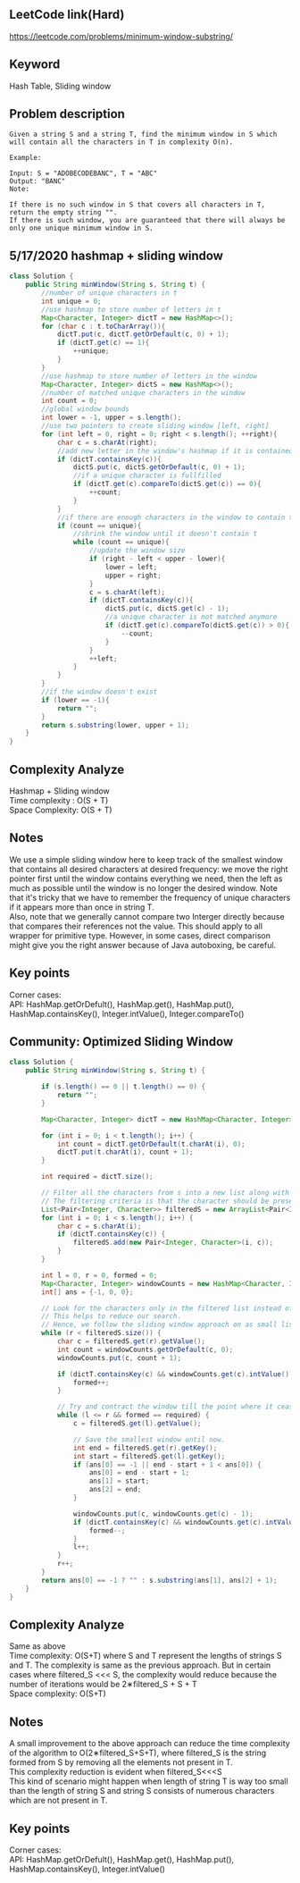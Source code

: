 ## LeetCode link(Hard)
https://leetcode.com/problems/minimum-window-substring/

## Keyword
Hash Table, Sliding window

## Problem description
```
Given a string S and a string T, find the minimum window in S which will contain all the characters in T in complexity O(n).

Example:

Input: S = "ADOBECODEBANC", T = "ABC"
Output: "BANC"
Note:

If there is no such window in S that covers all characters in T, return the empty string "".
If there is such window, you are guaranteed that there will always be only one unique minimum window in S.
```
## 5/17/2020 hashmap + sliding window

```java
class Solution {
    public String minWindow(String s, String t) {
        //number of unique characters in t
        int unique = 0;
        //use hashmap to store number of letters in t
        Map<Character, Integer> dictT = new HashMap<>();
        for (char c : t.toCharArray()){
            dictT.put(c, dictT.getOrDefault(c, 0) + 1);
            if (dictT.get(c) == 1){
                ++unique;
            }
        }
        //use hashmap to store number of letters in the window
        Map<Character, Integer> dictS = new HashMap<>();
        //number of matched unique characters in the window
        int count = 0;
        //global window bounds
        int lower = -1, upper = s.length();
        //use two pointers to create sliding window [left, right]
        for (int left = 0, right = 0; right < s.length(); ++right){
            char c = s.charAt(right);
            //add new letter in the window's hashmap if it is contained by t
            if (dictT.containsKey(c)){
                dictS.put(c, dictS.getOrDefault(c, 0) + 1);
                //if a unique character is fullfilled
                if (dictT.get(c).compareTo(dictS.get(c)) == 0){
                    ++count;
                }
            }
            //if there are enough characters in the window to contain t
            if (count == unique){
                //shrink the window until it doesn't contain t
                while (count == unique){
                    //update the window size
                    if (right - left < upper - lower){
                        lower = left;
                        upper = right;
                    }
                    c = s.charAt(left);
                    if (dictT.containsKey(c)){
                        dictS.put(c, dictS.get(c) - 1);
                        //a unique character is not matched anymore
                        if (dictT.get(c).compareTo(dictS.get(c)) > 0){
                            --count;
                        }
                    }
                    ++left;
                }
            }
        }
        //if the window doesn't exist
        if (lower == -1){
            return "";
        }
        return s.substring(lower, upper + 1);
    }
}
```

## Complexity Analyze
Hashmap + Sliding window\
Time complexity : O(S + T)\
Space Complexity: O(S + T)


## Notes
We use a simple sliding window here to keep track of the smallest window that contains all desired characters at desired frequency: we move the right pointer first until the window contains everything we need, then the left as much as possible until the window is no longer the desired window. Note that it's tricky that we have to remember the frequency of unique characters if it appears more than once in string T.\
Also, note that we generally cannot compare two Interger directly because that compares their references not the value. This should apply to all wrapper for primitive type. However, in some cases, direct comparison might give you the right answer because of Java autoboxing, be careful.

## Key points
Corner cases: \
API: HashMap.getOrDefult(), HashMap.get(), HashMap.put(), HashMap.containsKey(), Integer.intValue(), Integer.compareTo()

## Community: Optimized Sliding Window

```java
class Solution {
    public String minWindow(String s, String t) {

        if (s.length() == 0 || t.length() == 0) {
            return "";
        }

        Map<Character, Integer> dictT = new HashMap<Character, Integer>();

        for (int i = 0; i < t.length(); i++) {
            int count = dictT.getOrDefault(t.charAt(i), 0);
            dictT.put(t.charAt(i), count + 1);
        }

        int required = dictT.size();

        // Filter all the characters from s into a new list along with their index.
        // The filtering criteria is that the character should be present in t.
        List<Pair<Integer, Character>> filteredS = new ArrayList<Pair<Integer, Character>>();
        for (int i = 0; i < s.length(); i++) {
            char c = s.charAt(i);
            if (dictT.containsKey(c)) {
                filteredS.add(new Pair<Integer, Character>(i, c));
            }
        }

        int l = 0, r = 0, formed = 0;
        Map<Character, Integer> windowCounts = new HashMap<Character, Integer>();  
        int[] ans = {-1, 0, 0};

        // Look for the characters only in the filtered list instead of entire s.
        // This helps to reduce our search.
        // Hence, we follow the sliding window approach on as small list.
        while (r < filteredS.size()) {
            char c = filteredS.get(r).getValue();
            int count = windowCounts.getOrDefault(c, 0);
            windowCounts.put(c, count + 1);

            if (dictT.containsKey(c) && windowCounts.get(c).intValue() == dictT.get(c).intValue()) {
                formed++;
            }

            // Try and contract the window till the point where it ceases to be 'desirable'.
            while (l <= r && formed == required) {
                c = filteredS.get(l).getValue();

                // Save the smallest window until now.
                int end = filteredS.get(r).getKey();
                int start = filteredS.get(l).getKey();
                if (ans[0] == -1 || end - start + 1 < ans[0]) {
                    ans[0] = end - start + 1;
                    ans[1] = start;
                    ans[2] = end;
                }

                windowCounts.put(c, windowCounts.get(c) - 1);
                if (dictT.containsKey(c) && windowCounts.get(c).intValue() < dictT.get(c).intValue()) {
                    formed--;
                }
                l++;
            }
            r++;   
        }
        return ans[0] == -1 ? "" : s.substring(ans[1], ans[2] + 1);
    }
}
```

## Complexity Analyze
Same as above\
Time complexity: O(S+T) where S and T represent the lengths of strings S and T. The complexity is same as the previous approach. But in certain cases where filtered_S <<< S, the complexity would reduce because the number of iterations would be 2∗filtered_S + S + T\
Space complexity: O(S+T)

## Notes
A small improvement to the above approach can reduce the time complexity of the algorithm to O(2∗filtered_S+S+T), where filtered_S is the string formed from S by removing all the elements not present in T.\
This complexity reduction is evident when filtered_S<<<S \
This kind of scenario might happen when length of string T is way too small than the length of string S and string S consists of numerous characters which are not present in T.

## Key points
Corner cases: \
API: HashMap.getOrDefult(), HashMap.get(), HashMap.put(), HashMap.containsKey(), Integer.intValue()